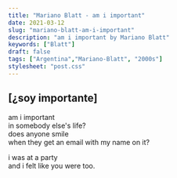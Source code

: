 ```yaml
---
title: "Mariano Blatt - am i important"
date: 2021-03-12
slug: "mariano-blatt-am-i-important"
description: "am i important by Mariano Blatt"
keywords: ["Blatt"]
draft: false
tags: ["Argentina","Mariano-Blatt", "2000s"]
stylesheet: "post.css"
---  
```

## **[¿soy importante]**  

am i important  
in somebody else's life?  
does anyone smile  
when they get an email with my name on it?  
  
i was at a party  
and i felt like you were too.